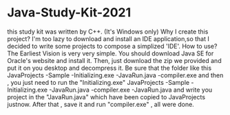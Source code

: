 # Java-Study-Kit-2021
this study kit was written by C++.
(It's Windows only)
Why I create this project?
  I'm too lazy to download and install an IDE application,so that I decided to write some projects to compose a simplized 'IDE'.
How to use?
 The Earliest Vision is very very simple. 
 You should download Java SE for Oracle's website and install it.
 Then, just download the zip we provided and put it on you desktop and decompress it.
 Be sure that the folder like this
    JavaProjects
      -Sample
        -Initializing.exe
        -JavaRun.java
      -compiler.exe 
 and then , you just need to run the "Initializing.exe"
     JavaProjects
      -Sample
        -Initializing.exe
        -JavaRun.java
      -compiler.exe 
      -JavaRun.java
 and write you project in the "JavaRun.java" which have been copied to JavaProjects justnow.
 After that , save it and run "compiler.exe" , all were done.
